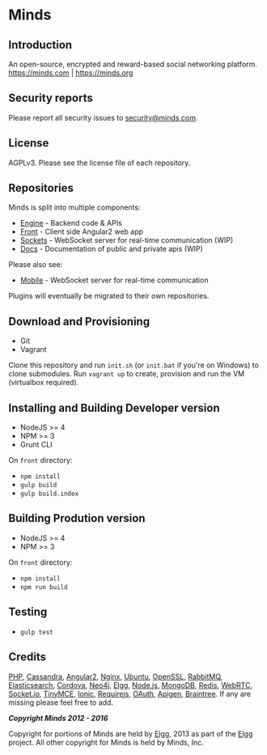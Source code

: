 Minds
==========

## Introduction
An open-source, encrypted and reward-based social networking platform. https://minds.com | https://minds.org

## Security reports
Please report all security issues to security@minds.com.

## License

AGPLv3. Please see the license file of each repository.

## Repositories

Minds is split into multiple components:

- [Engine](https://github.com/Minds/engine) - Backend code & APIs
- [Front](https://github.com/Minds/front) - Client side Angular2 web app
- [Sockets](https://github.com/Minds/sockets) - WebSocket server for real-time communication (WIP)
- [Docs](https://github.com/Minds/docs) - Documentation of public and private apis (WIP)

Please also see:
- [Mobile](https://github.com/Minds/mobile) - WebSocket server for real-time communication

Plugins will eventually be migrated to their own repositories.

## Download and Provisioning

- Git
- Vagrant

Clone this repository and run `init.sh` (or `init.bat` if you're on Windows) to clone submodules. Run
`vagrant up` to create, provision and run the VM (virtualbox required).

## Installing and Building Developer version

- NodeJS >= 4
- NPM >= 3
- Grunt CLI

On `front` directory:
- `npm install`
- `gulp build`
- `gulp build.index`

## Building Prodution version
- NodeJS >= 4
- NPM >= 3

On `front` directory:
- `npm install`
- `npm run build`

## Testing

- `gulp test`

## Credits

[PHP](https://php.net), [Cassandra](http://cassandra.apache.org/), [Angular2](http://angular.io), [Nginx](https://nginx.com), [Ubuntu](https://ubuntu.com), [OpenSSL](https://www.openssl.org/), [RabbitMQ](https://www.rabbitmq.com/), [Elasticsearch](https://www.elastic.co/), [Cordova](https://cordova.apache.org/), [Neo4j](https://neo4j.com/), [Elgg](http://elgg.org), [Node.js](https://nodejs.org/en/), [MongoDB](https://www.mongodb.com/), [Redis](http://redis.io/), [WebRTC](https://webrtc.org/), [Socket.io](http://socket.io/), [TinyMCE](https://www.tinymce.com/), [Ionic](http://ionicframework.com/), [Requirejs](http://requirejs.org/), [OAuth](http://oauth.net/2/), [Apigen](http://www.apigen.org/), [Braintree](https://www.braintreepayments.com/). If any are missing please feel free to add.

___Copyright Minds 2012 - 2016___

Copyright for portions of Minds are held by [Elgg](http://elgg.org), 2013 as part of the [Elgg](http://elgg.org) project. All other copyright for Minds is held by Minds, Inc.
